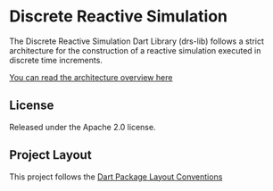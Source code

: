 Discrete Reactive Simulation
============================

The Discrete Reactive Simulation Dart Library (drs-lib) follows a strict
architecture for the construction of a reactive simulation executed in
discrete time increments.

[You can read the architecture overview here](https://rawgithub.com/groboclown/drs-lib.dart/master/doc/architecture/index.html)

License
-------

Released under the Apache 2.0 license.


Project Layout
--------------

This project follows the
[Dart Package Layout Conventions](http://pub.dartlang.org/doc/package-layout.html)

